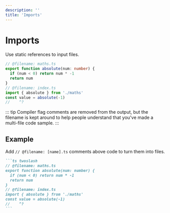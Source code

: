 ```yaml
---
description: ''
title: 'Imports'
---
```


# Imports

Use static references to input files.

```ts twoslash
// @filename: maths.ts
export function absolute(num: number) {
  if (num < 0) return num * -1
  return num
}
// @filename: index.ts
import { absolute } from './maths'
const value = absolute(-1)
//    ^?
```

::: tip
Compiler flag comments are removed from the output, but the filename is kept around to help people understand that you've made a multi-file code sample.
:::

## Example

Add `// @filename: [name].ts` comments above code to turn them into files.

````md
```ts twoslash
// @filename: maths.ts
export function absolute(num: number) {
  if (num < 0) return num * -1
  return num
}
// @filename: index.ts
import { absolute } from './maths'
const value = absolute(-1)
//    ^?
```
````
